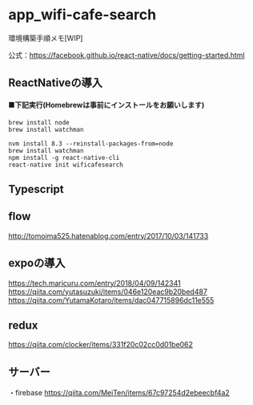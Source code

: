# app_wifi-cafe-search

環境構築手順メモ[WIP]

公式：https://facebook.github.io/react-native/docs/getting-started.html

## ReactNativeの導入
#### ■下記実行(Homebrewは事前にインストールをお願いします)
```
brew install node
brew install watchman
```
```
nvm install 8.3 --reinstall-packages-from=node 
brew install watchman
npm install -g react-native-cli
react-native init wificafesearch

```





## Typescript


## flow
http://tomoima525.hatenablog.com/entry/2017/10/03/141733

## expoの導入
https://tech.maricuru.com/entry/2018/04/09/142341
https://qiita.com/yutasuzuki/items/046e120eac9b20bed487
https://qiita.com/YutamaKotaro/items/dac047715896dc11e555


## redux
https://qiita.com/clocker/items/331f20c02cc0d01be062


## サーバー
・firebase
https://qiita.com/MeiTen/items/67c97254d2ebeecbf4a2
